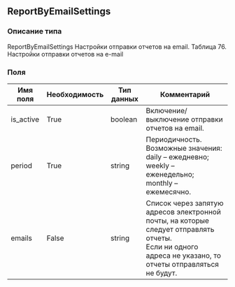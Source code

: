 ## ReportByEmailSettings
### Описание типа
ReportByEmailSettings
Настройки отправки отчетов на email.
Таблица 76. Настройки отправки отчетов на e-mail

### Поля
| Имя поля | Необходимость | Тип данных | Комментарий |
|---|---|---|---|
|is_active|True|boolean|Включение/выключение отправки отчетов на email.<br/>|
|period|True|string|Периодичность.<br/>Возможные значения:<br/>daily – ежедневно;<br/>weekly – еженедельно;<br/>monthly – ежемесячно.<br/>|
|emails|False|string|Список через запятую адресов электронной почты, на которые следует отправлять отчеты.<br/>Если ни одного адреса не указано, то отчеты отправляться не будут.<br/>|
